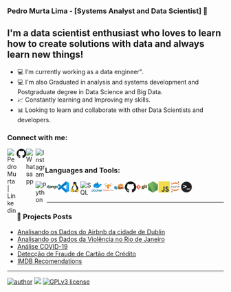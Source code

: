 ### Pedro Murta Lima - [Systems Analyst and Data Scientist] 👋

## I'm a data scientist enthusiast who loves to learn how to create solutions with data and always learn new things!

- 💻 I’m currently working as a data engineer".
- 💻 I'm also Graduated in analysis and systems development and Postgraduate degree in Data Science and Big Data.
- 📈 Constantly learning and Improving my skills.
- 📊 Looking to learn and collaborate with other Data Scientists and developers.

### Connect with me:

[<img align="left" target="_blank"  width="22px" alt="Pedro Murta | Linkedin" src="https://cdn.jsdelivr.net/npm/simple-icons@3.4.0/icons/linkedin.svg" />](https://www.linkedin.com/in/pedro-murta/)

[<img align="left" alt="Pedro Murta | github" width="22px" src="https://raw.githubusercontent.com/github/explore/78df643247d429f6cc873026c0622819ad797942/topics/github/github.png" />](https://github.com/PedroMurta)

<a target="_blank" href="https://api.whatsapp.com/send?phone=5561981998275">
  <img align="left" alt="Whatsapp" width="22px" color="green" src="https://cdn.jsdelivr.net/npm/simple-icons@v3/icons/whatsapp.svg" />
</a>

<a target="_blank" href="https://www.instagram.com/p_edromurta/">
  <img align="left" alt="Instagram" color="orange" width="22px" src="https://cdn.jsdelivr.net/npm/simple-icons@v3/icons/instagram.svg" />
</a>

<br />

### Languages and Tools:

<img align="left" alt="Python" width="26px" src="https://cdn.jsdelivr.net/npm/simple-icons@3.4.0/icons/python.svg" />

<img align="left" alt="Django" width="26px" src="https://raw.githubusercontent.com/github/explore/80688e429a7d4ef2fca1e82350fe8e3517d3494d/topics/django/django.png" />

<img align="left" alt="VScode" width="26px" src="https://raw.githubusercontent.com/github/explore/80688e429a7d4ef2fca1e82350fe8e3517d3494d/topics/visual-studio-code/visual-studio-code.png" />

<img align="left" alt="Linux" width="26px" src="https://raw.githubusercontent.com/github/explore/80688e429a7d4ef2fca1e82350fe8e3517d3494d/topics/linux/linux.png" />

<img align="left" alt="SQL" width="26px" src="https://cdn.jsdelivr.net/npm/simple-icons@3.4.0/icons/postgresql.svg" />



<img align="left" alt="MongoDB" width="26px" src="https://raw.githubusercontent.com/github/explore/80688e429a7d4ef2fca1e82350fe8e3517d3494d/topics/docker/docker.png" />

<img align="left" alt="TensorFlow" width="26px" src="https://raw.githubusercontent.com/github/explore/80688e429a7d4ef2fca1e82350fe8e3517d3494d/topics/tensorflow/tensorflow.png" />

<img align="left" alt="Scikit-Learn" width="26px" src="https://raw.githubusercontent.com/github/explore/80688e429a7d4ef2fca1e82350fe8e3517d3494d/topics/scikit-learn/scikit-learn.png" />

<img align="left" alt="GitHub" width="26px" src="https://raw.githubusercontent.com/github/explore/78df643247d429f6cc873026c0622819ad797942/topics/github/github.png" />

<img align="left" alt="Git" width="26px" src="https://raw.githubusercontent.com/github/explore/80688e429a7d4ef2fca1e82350fe8e3517d3494d/topics/git/git.png" />

<img align="left" alt="Node.js" width="26px" src="https://raw.githubusercontent.com/github/explore/80688e429a7d4ef2fca1e82350fe8e3517d3494d/topics/nodejs/nodejs.png" />

<img align="left" alt="JavaScript" width="26px" src="https://raw.githubusercontent.com/github/explore/80688e429a7d4ef2fca1e82350fe8e3517d3494d/topics/javascript/javascript.png" />

<img align="left" alt="Jupyter" width="26px" src="https://raw.githubusercontent.com/github/explore/80688e429a7d4ef2fca1e82350fe8e3517d3494d/topics/jupyter-notebook/jupyter-notebook.png"/>

<img align="left" alt="Terminal" width="26px" src="https://raw.githubusercontent.com/github/explore/80688e429a7d4ef2fca1e82350fe8e3517d3494d/topics/terminal/terminal.png" />



<br />
<br />


---

### 📕 Projects Posts

<!-- BLOG-POST-LIST:START -->
* [Analisando os Dados do Airbnb da cidade de Dublin](https://bit.ly/2XyjFfs) 
* [Analisando os Dados da Violência no Rio de Janeiro](https://bit.ly/2ziAUbj)
* [Análise COVID-19](https://bityli.com/iz89W)
* [Detecção de Fraude de Cartão de Crédito](https://bit.ly/2YqrPqy) 
* [IMDB Recomendations](https://colab.research.google.com/github/PedroMurta/Projetos-Data-Science/blob/master/IMDB_Series.ipynb)




<!-- BLOG-POST-LIST:END -->

---


[![author](https://img.shields.io/badge/author-pedromurta-red.svg)](https://www.linkedin.com/in/pedro-murta/) [![](https://img.shields.io/badge/python-3.7+-blue.svg)](https://www.python.org/downloads/release/python-365/) [![GPLv3 license](https://img.shields.io/badge/License-GPLv3-blue.svg)](http://perso.crans.org/besson/LICENSE.html) 
